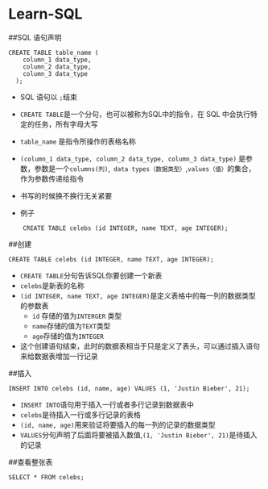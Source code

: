 # Learn-SQL
##SQL 语句声明
```
CREATE TABLE table_name (
    column_1 data_type, 
    column_2 data_type, 
    column_3 data_type
  );
```

- SQL 语句以 `;`结束
- `CREATE TABLE`是一个分句，也可以被称为SQL中的指令，在 SQL 中会执行特定的任务，所有字母大写
- `table_name` 是指令所操作的表格名称
- `(column_1 data_type, column_2 data_type, column_3 data_type)` 是参数，参数是一个`columns(列)`,` data types（数据类型）`,`values（值）`的集合，作为参数传递给指令
- 书写的时候换不换行无关紧要


- 例子
``` 
    CREATE TABLE celebs (id INTEGER, name TEXT, age INTEGER);
```

##创建
```
CREATE TABLE celebs (id INTEGER, name TEXT, age INTEGER);
```

- `CREATE TABLE`分句告诉SQL你要创建一个新表
- `celebs`是新表的名称
- `(id INTEGER, name TEXT, age INTEGER)`是定义表格中的每一列的数据类型的参数表
    - `id` 存储的值为`INTERGER` 类型
    - `name`存储的值为`TEXT`类型
    - `age`存储的值为`INTEGER`
- 这个创建语句结束，此时的数据表相当于只是定义了表头，可以通过插入语句来给数据表增加一行记录

##插入
```
INSERT INTO celebs (id, name, age) VALUES (1, 'Justin Bieber', 21);
```
- `INSERT INTO`语句用于插入一行或者多行记录到数据表中
- `celebs`是待插入一行或多行记录的表格
- `(id, name, age)`用来验证将要插入的每一列的记录的数据类型
- `VALUES`分句声明了后面将要被插入数值,`(1, 'Justin Bieber', 21)`是待插入的记录


##查看整张表
```
SELECT * FROM celebs;
```
